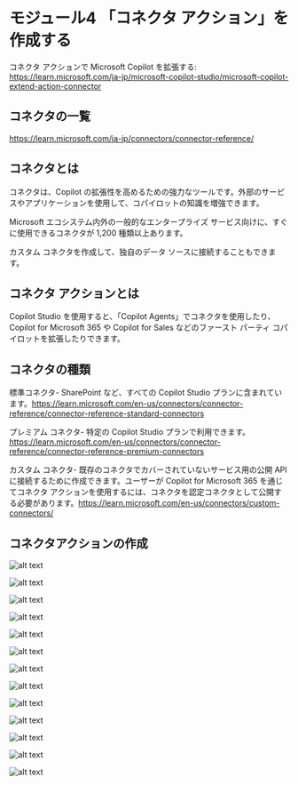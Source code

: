 # モジュール4 「コネクタ アクション」を作成する

コネクタ アクションで Microsoft Copilot を拡張する:
https://learn.microsoft.com/ja-jp/microsoft-copilot-studio/microsoft-copilot-extend-action-connector

<!--
https://learn.microsoft.com/ja-jp/training/modules/create-connector-actions-microsoft-copilot-microsoft-365-copilot-studio/1-introduction
-->

## コネクタの一覧

https://learn.microsoft.com/ja-jp/connectors/connector-reference/

## コネクタとは

コネクタは、Copilot の拡張性を高めるための強力なツールです。外部のサービスやアプリケーションを使用して、コパイロットの知識を増強できます。

Microsoft エコシステム内外の一般的なエンタープライズ サービス向けに、すぐに使用できるコネクタが 1,200 種類以上あります。

カスタム コネクタを作成して、独自のデータ ソースに接続することもできます。

## コネクタ アクションとは


Copilot Studio を使用すると、「Copilot Agents」でコネクタを使用したり、Copilot for Microsoft 365 や Copilot for Sales などのファースト パーティ コパイロットを拡張したりできます。

## コネクタの種類


標準コネクタ- SharePoint など、すべての Copilot Studio プランに含まれています。https://learn.microsoft.com/en-us/connectors/connector-reference/connector-reference-standard-connectors

プレミアム コネクタ- 特定の Copilot Studio プランで利用できます。https://learn.microsoft.com/en-us/connectors/connector-reference/connector-reference-premium-connectors

カスタム コネクタ- 既存のコネクタでカバーされていないサービス用の公開 API に接続するために作成できます。ユーザーが Copilot for Microsoft 365 を通じてコネクタ アクションを使用するには、コネクタを認定コネクタとして公開する必要があります。https://learn.microsoft.com/en-us/connectors/custom-connectors/

## コネクタアクションの作成


![alt text](image-9.png)

![alt text](image-10.png)

![alt text](image-11.png)

![alt text](image-12.png)

![alt text](image-13.png)

![alt text](image-14.png)

![alt text](image-15.png)

![alt text](image-16.png)

![alt text](image-17.png)

![alt text](image-18.png)

![alt text](image-19.png)

![alt text](image-20.png)

![alt text](image-21.png)